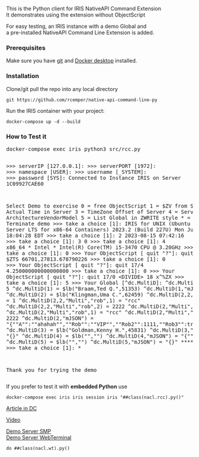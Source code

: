 This is the Python client for IRIS NativeAPI Command Extension   
It demonstrates using the extension without ObjectScript   

For easy testing, an IRIS instance with a demo Global and    
a pre-installed NativeAPI Command Line Extension is added. 
### Prerequisites    
Make sure you have [git](https://git-scm.com/book/en/v2/Getting-Started-Installing-Git) and [Docker desktop](https://www.docker.com/products/docker-desktop) installed.    
### Installation   
Clone/git pull the repo into any local directory  

````    
git https://github.com/rcemper/native-api-command-line-py    
````    
   
Run the IRIS container with your project:   

````
docker-compose up -d --build    
````
### How to Test it    
<p><pre>docker-compose exec iris python3 src/rcc.py
  
\>\>\> serverIP [127.0.0.1]:
\>\>\> serverPORT [1972]:
\>\>\> namespace [USER]:
\>\>\> username [_SYSTEM]:
\>\>\> password [SYS]:
Connected to Instance IRIS on Server 1C09927CAE60    

Select Demo to exercise
 0 = free ObjectScript
 1 = $ZV from Server
 2 = Actual Time in Server
 3 = TimeZone Offset of Server
 4 = Server Architecture*Vendor*Model
 5 = List Global in ZWRITE style
 \* = Terminate demo
\>\>\> take a choice [1]:
         IRIS for UNIX (Ubuntu Server LTS for x86-64 Containers) 2023.2 (Build 227U) Mon Jul 31 2023 18:04:28 EDT
\>\>\> take a choice [1]: 2
         2023-08-15 07:42:16
\>\>\> take a choice [1]: 3
         0
\>\>\> take a choice [1]: 4
         x86_64 * Intel * Intel(R) Core(TM) i5-3470 CPU @ 3.20GHz
\>\>\> take a choice [1]: 0
\>\>\> Your ObjectScript [ quit "?"]: quit $ZTS
         66701,27813.678790226
\>\>\> take a choice [1]: 0
\>\>\> Your ObjectScript [ quit "?"]: quit 17/4
         4.250000000000000000
\>\>\> take a choice [1]: 0
\>\>\> Your ObjectScript [ quit "?"]: quit 17/0
         <DIVIDE\> 18 x^%ZX
\>\>\> take a choice [1]: 5
\>\>\> Your Global [^dc.MultiD]:
         ^dc.MultiD  =  5
         ^dc.MultiD(1)  =  $lb("Braam,Ted Q.",51353)
         ^dc.MultiD(1,"mJSON")  =  "{}"
         ^dc.MultiD(2)  =  $lb("Klingman,Uma C.",62459)
         ^dc.MultiD(2,2,"Multi","a")  =  1
         ^dc.MultiD(2,2,"Multi","rob",1)  =  "rcc"
         ^dc.MultiD(2,2,"Multi","rob",2)  =  2222
         ^dc.MultiD(2,"Multi","a")  =  1
         ^dc.MultiD(2,"Multi","rob",1)  =  "rcc"
         ^dc.MultiD(2,"Multi","rob",2)  =  2222
         ^dc.MultiD(2,"mJSON")  =  "{""A"":""ahahah"",""Rob"":""VIP"",""Rob2"":1111,""Rob3"":true}"
         ^dc.MultiD(3)  =  $lb("Goldman,Kenny H.",45831)
         ^dc.MultiD(3,"mJSON")  =  "{}"
         ^dc.MultiD(4)  =  $lb("","")
         ^dc.MultiD(4,"mJSON")  =  "{""rcc"":122}"
         ^dc.MultiD(5)  =  $lb("","")
         ^dc.MultiD(5,"mJSON")  =  "{}"
         **** done ***
\>\>\> take a choice [1]: *

Thank you for trying the demo
</pre></p>

If you prefer to test it with **embedded Python** use   
````
docker-compose exec iris iris session iris "##class(nacl.rcc).py()"    
````

[Article in DC](https://community.intersystems.com/post/using-nativeapi-extension-python)

[Video](https://youtu.be/-rtJ0lNHuvk)

[Demo Server SMP](https://nacl-pywt.demo.community.intersystems.com/csp/sys/UtilHome.csp)    
[Demo Server WebTerminal](https://nacl-pywt.demo.community.intersystems.com/terminal/)     
````
do ##class(nacl.wt).py()    
````

